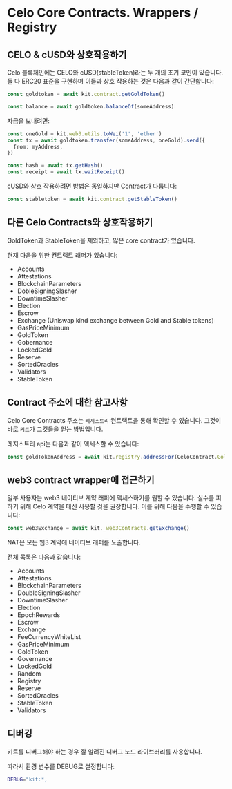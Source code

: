 # Celo Core Contracts. Wrappers / Registry

## CELO & cUSD와 상호작용하기

Celo 블록체인에는 CELO와 cUSD(stableToken)라는 두 개의 초기 코인이 있습니다.
둘 다 ERC20 표준을 구현하며 이들과 상호 작용하는 것은 다음과 같이 간단합니다:

```ts
const goldtoken = await kit.contract.getGoldToken()

const balance = await goldtoken.balanceOf(someAddress)
```

자금을 보내려면:

```ts
const oneGold = kit.web3.utils.toWei('1', 'ether')
const tx = await goldtoken.transfer(someAddress, oneGold).send({
  from: myAddress,
})

const hash = await tx.getHash()
const receipt = await tx.waitReceipt()
```

cUSD와 상호 작용하려면 방법은 동일하지만 Contract가 다릅니다:

```ts
const stabletoken = await kit.contract.getStableToken()
```

## 다른 Celo Contracts와 상호작용하기

GoldToken과 StableToken을 제외하고, 많은 core contract가 있습니다.

현재 다음을 위한 컨트랙트 래퍼가 있습니다:

- Accounts
- Attestations
- BlockchainParameters
- DobleSigningSlasher
- DowntimeSlasher
- Election
- Escrow
- Exchange (Uniswap kind exchange between Gold and Stable tokens)
- GasPriceMinimum
- GoldToken
- Gobernance
- LockedGold
- Reserve
- SortedOracles
- Validators
- StableToken

## Contract 주소에 대한 참고사항

Celo Core Contracts 주소는 `레지스트리` 컨트랙트을 통해 확인할 수 있습니다.
그것이 바로 `키트`가 그것들을 얻는 방법입니다.

레지스트리 api는 다음과 같이 액세스할 수 있습니다:

```ts
const goldTokenAddress = await kit.registry.addressFor(CeloContract.GoldToken)
```

## web3 contract wrapper에 접근하기

일부 사용자는 web3 네이티브 계약 래퍼에 액세스하기를 원할 수 있습니다. 실수를 피하기 위해 Celo 계약을 대신 사용할 것을 권장합니다.
이를 위해 다음을 수행할 수 있습니다:

```ts
const web3Exchange = await kit._web3Contracts.getExchange()
```

NAT은 모든 웹3 계약에 네이티브 래퍼를 노출합니다.

전체 목록은 다음과 같습니다:

- Accounts
- Attestations
- BlockchainParameters
- DoubleSigningSlasher
- DowntimeSlasher
- Election
- EpochRewards
- Escrow
- Exchange
- FeeCurrencyWhiteList
- GasPriceMinimum
- GoldToken
- Governance
- LockedGold
- Random
- Registry
- Reserve
- SortedOracles
- StableToken
- Validators

## 디버깅

키트를 디버그해야 하는 경우 잘 알려진 디버그 노드 라이브러리를 사용합니다.

따라서 환경 변수를 DEBUG로 설정합니다:

```bash
DEBUG="kit:*,
```
